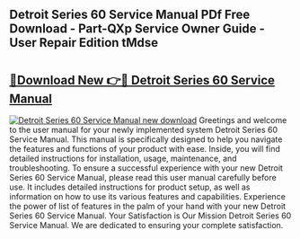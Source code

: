 ## Detroit Series 60 Service Manual PDf Free Download - Part-QXp Service Owner Guide - User Repair Edition tMdse

# <h2><a href="http://bc16970.oget.top/?id=Detroit+Series+60+Service+Manual">🔗Download New 👉🔴 Detroit Series 60 Service Manual</a></h2>

[![Detroit Series 60 Service Manual new download](https://i.imgur.com/5g1atiW.png)](http://bc16970.oget.top/?id=Detroit+Series+60+Service+Manual)
Greetings and welcome to the user manual for your newly implemented system Detroit Series 60 Service Manual. This manual is specifically designed to help you navigate the features and functions of your product with ease. Inside, you will find detailed instructions for installation, usage, maintenance, and troubleshooting. To ensure a successful experience with your new Detroit Series 60 Service Manual, please read this user manual carefully before use. It includes detailed instructions for product setup, as well as information on how to use its various features and capabilities. Experience the power of list of features in the palm of your hand with your new Detroit Series 60 Service Manual. Your Satisfaction is Our Mission Detroit Series 60 Service Manual. We are dedicated to ensuring your complete satisfaction.
